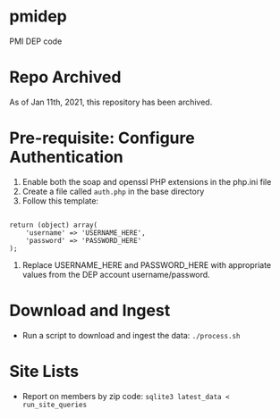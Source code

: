 # pmidep
PMI DEP code

# Repo Archived

As of Jan 11th, 2021, this repository has been archived.

# Pre-requisite: Configure Authentication

1. Enable both the soap and openssl PHP extensions in the php.ini file
1. Create a file called `auth.php` in the base directory
1. Follow this template:
```<?php

return (object) array(
    'username' => 'USERNAME_HERE',
    'password' => 'PASSWORD_HERE'
);
```
1. Replace USERNAME_HERE and PASSWORD_HERE with appropriate values from the DEP account username/password.

# Download and Ingest
- Run a script to download and ingest the data: `./process.sh`

# Site Lists
- Report on members by zip code: `sqlite3 latest_data < run_site_queries`
